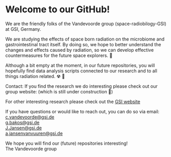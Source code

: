 # Welcome to our GitHub!

We are the friendly folks of the Vandevoorde group (space-radiobilogy-GSI) at GSI, Germany.


We are studying the effects of space born radiation on the microbiome and gastrointestinal tract itself.
By doing so, we hope to better understand the changes and effects caused by radiation, so we can develop effective countermeasures for the future space explorers. 🚀

Although a bit empty at the moment, in our future repositories, you will hopefully find data analysis scripts connected to our research and to all things radiation related. ☢ 🙂


Contact:
If you find the research we do interesting  please check out our group website:
(which is still under construction 🚧)

For other interesting research please check out the [GSI website](https://www.gsi.de/en/start/news)

If you have questions or would like to reach out, you can do so via email:   
c.vandevoorde@gsi.de   
g.bakos@gsi.de   
J.Jansen@gsi.de   
a.jansenvanvuuren@gsi.de


We hope you will find our (future) repositories interesting!   
The Vandevoorde group




<!---
space-radiobiology-GSI/space-radiobiology-GSI is a ✨ special ✨ repository because its `README.md` (this file) appears on your GitHub profile.
You can click the Preview link to take a look at your changes.
--->
